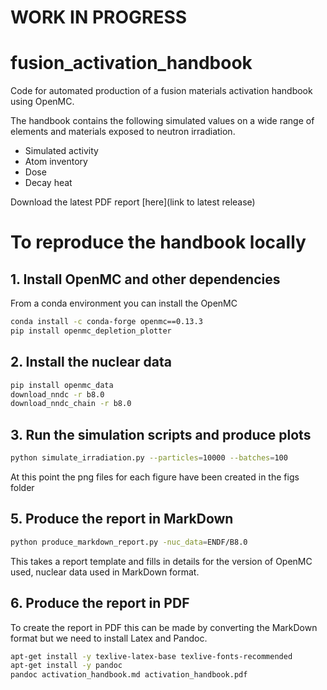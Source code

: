 # WORK IN PROGRESS

# fusion_activation_handbook

Code for automated production of a fusion materials activation handbook using OpenMC.

The handbook contains the following simulated values on a wide range of elements and materials exposed to neutron irradiation.
- Simulated activity
- Atom inventory
- Dose
- Decay heat

Download the latest PDF report [here](link to latest release)

# To reproduce the handbook locally

## 1. Install OpenMC and other dependencies

From a conda environment you can install the OpenMC
```bash
conda install -c conda-forge openmc==0.13.3
pip install openmc_depletion_plotter
```

## 2. Install the nuclear data
```bash
pip install openmc_data
download_nndc -r b8.0
download_nndc_chain -r b8.0
```

## 3. Run the simulation scripts and produce plots
```bash
python simulate_irradiation.py --particles=10000 --batches=100
```

At this point the png files for each figure have been created in the figs folder

## 5. Produce the report in MarkDown

```bash
python produce_markdown_report.py -nuc_data=ENDF/B8.0
```
This takes a report template and fills in details for the version of OpenMC used, nuclear data used in MarkDown format.

## 6. Produce the report in PDF
To create the report in PDF this can be made by converting the MarkDown format but we need to install Latex and Pandoc.
```bash
apt-get install -y texlive-latex-base texlive-fonts-recommended
apt-get install -y pandoc
pandoc activation_handbook.md activation_handbook.pdf
```
